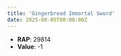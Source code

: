 ```yaml
---
title: 'Gingerbread Immortal Sword'
date: 2025-08-05T00:00:00Z
---
```

- **RAP**: 29814
- **Value**: -1
